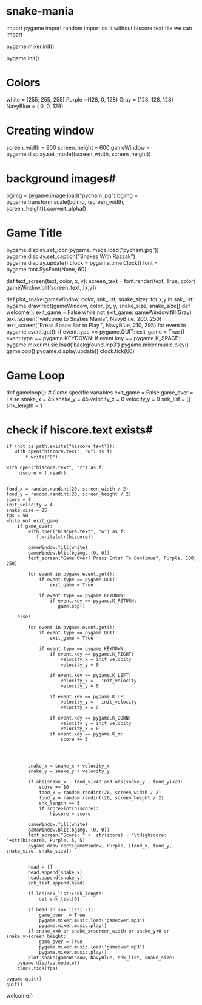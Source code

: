 # snake-mania

import pygame
import random
import os                # without hiscore.text file we can import

pygame.mixer.init()  

pygame.init()
 
# Colors
white = (255, 255, 255)
Purple =(128, 0, 128) 
Gray = (128, 128, 128)
NavyBlue = ( 0, 0, 128)
# Creating window
screen_width = 900
screen_height = 600
gameWindow = pygame.display.set_mode((screen_width, screen_height))

# background images# 
bgimg = pygame.image.load("pycham.jpg")
bgimg = pygame.transform.scale(bgimg, (screen_width, screen_height)).convert_alpha() 

# Game Title
pygame.display.set_icon(pygame.image.load("pycham.jpg"))
pygame.display.set_caption("Snakes With Razzak")
pygame.display.update()
clock = pygame.time.Clock()
font = pygame.font.SysFont(None, 60)

def text_screen(text, color, x, y):
    screen_text = font.render(text, True, color)
    gameWindow.blit(screen_text, [x,y])


def plot_snake(gameWindow, color, snk_list, snake_size):
    for x,y in snk_list:
        pygame.draw.rect(gameWindow, color, [x, y, snake_size, snake_size])
def welcome():
    exit_game =  False
    while not exit_game:
        gameWindow.fill(Gray)
        text_screen("welcome to Snakes Mania", NavyBlue, 200,
        250)
        text_screen("Press Space Bar to Play ", NavyBlue, 210,
        295)
        for event in pygame.event.get():
            if event.type == pygame.QUIT:
                exit_game = True
            if event.type == pygame.KEYDOWN:
                if event.key == pygame.K_SPACE:
                   pygame.mixer.music.load('background.mp3')
                   pygame.mixer.music.play() 
                   gameloop()
        pygame.display.update()
        clock.tick(60)                 


# Game Loop
def gameloop():
    # Game specific variables
    exit_game = False
    game_over = False
    snake_x = 45
    snake_y = 45
    velocity_x = 0
    velocity_y = 0
    snk_list = []
    snk_length = 1
 # check if hiscore.text exists#
    if (not os.path.exists("hiscore.text")):
       with open("hiscore.text", "w") as f:
           f.write("0") 

    with open("hiscore.text", "r") as f:
        hiscore = f.read() 


    food_x = random.randint(20, screen_width / 2)
    food_y = random.randint(20, screen_height / 2)
    score = 0
    init_velocity = 4
    snake_size = 25
    fps = 50
    while not exit_game:
        if game_over:
            with open("hiscore.text", "w") as f:
               f.write(str(hiscore))  
            
            gameWindow.fill(white)
            gameWindow.blit(bgimg, (0, 0)) 
            text_screen("Game Over! Press Enter To Continue", Purple, 100, 250)
           
            for event in pygame.event.get():
                if event.type == pygame.QUIT:
                    exit_game = True
             
                if event.type == pygame.KEYDOWN:
                    if event.key == pygame.K_RETURN:
                       gameloop()

        else:

            for event in pygame.event.get():
                if event.type == pygame.QUIT:
                    exit_game = True

                if event.type == pygame.KEYDOWN:
                    if event.key == pygame.K_RIGHT:
                        velocity_x = init_velocity
                        velocity_y = 0

                    if event.key == pygame.K_LEFT:
                        velocity_x = - init_velocity
                        velocity_y = 0

                    if event.key == pygame.K_UP:
                        velocity_y = - init_velocity
                        velocity_x = 0

                    if event.key == pygame.K_DOWN:
                        velocity_y = init_velocity
                        velocity_x = 0
                    if event.key == pygame.K_m:
                        score += 5




            snake_x = snake_x + velocity_x
            snake_y = snake_y + velocity_y

            if abs(snake_x - food_x)<40 and abs(snake_y - food_y)<20:
                score += 10
                food_x = random.randint(20, screen_width / 2)
                food_y = random.randint(20, screen_height / 2)
                snk_length += 5
                if score>int(hiscore):
                    hiscore = score 
    
            gameWindow.fill(white)
            gameWindow.blit(bgimg, (0, 0))
            text_screen("Score: " +  str(score) + "\tHighscore: "+str(hiscore), Purple, 5, 5)
            pygame.draw.rect(gameWindow, Purple, [food_x, food_y, snake_size, snake_size])


            head = []
            head.append(snake_x)
            head.append(snake_y)
            snk_list.append(head)

            if len(snk_list)>snk_length:
                del snk_list[0]

            if head in snk_list[:-1]:
                game_over  = True
                pygame.mixer.music.load('gameover.mp3')
                pygame.mixer.music.play()  
            if snake_x<0 or snake_x>screen_width or snake_y<0 or        snake_y>screen_height:
                game_over = True
                pygame.mixer.music.load('gameover.mp3')
                pygame.mixer.music.play()
            plot_snake(gameWindow, NavyBlue, snk_list, snake_size)
        pygame.display.update()
        clock.tick(fps)

    pygame.quit()
    quit()
welcome()







